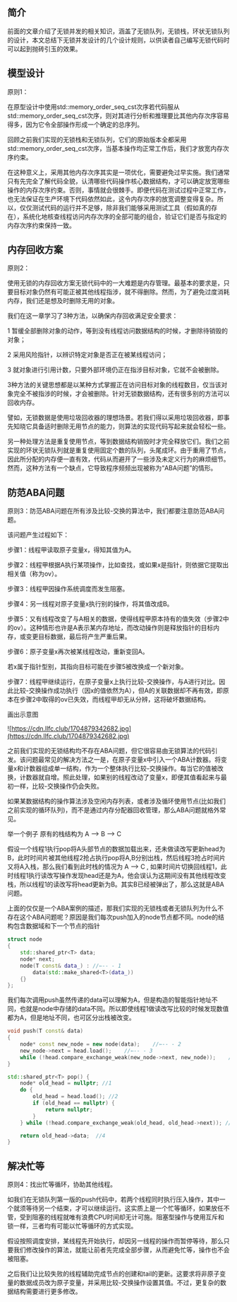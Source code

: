 ## 简介
前面的文章介绍了无锁并发的相关知识，涵盖了无锁队列，无锁栈，环状无锁队列的设计，本文总结下无锁并发设计的几个设计规则，以供读者自己编写无锁代码时可以起到抛砖引玉的效果。
## 模型设计

原则1：

在原型设计中使用std::memory_order_seq_cst次序若代码服从std::memory_order_seq_cst次序，则对其进行分析和推理要比其他内存次序容易得多，因为它令全部操作形成一个确定的总序列。

回顾之前我们实现的无锁栈和无锁队列，它们的原始版本全都采用std::memory_order_seq_cst次序，当基本操作均正常工作后，我们才放宽内存次序约束。

在这种意义上，采用其他内存次序其实是一项优化，需要避免过早实施。我们通常只有先完全了解代码全貌，认清哪些代码操作核心数据结构，才可以确定放宽哪些操作的内存次序约束。否则，事情就会很棘手。即便代码在测试过程中正常工作，也无法保证在生产环境下代码依然如此，这令内存次序的放宽调整变得复杂。所以，仅仅测试代码的运行并不足够，除非我们能够采用测试工具（假如真的存在），系统化地核查线程访问内存次序的全部可能的组合，验证它们是否与指定的内存次序约束保持一致。

## 内存回收方案

原则2：

使用无锁的内存回收方案无锁代码中的一大难题是内存管理。最基本的要求是，只要目标对象仍然有可能正被其他线程指涉，就不得删除。然而，为了避免过度消耗内存，我们还是想及时删除无用的对象。

我们在这一章学习了3种方法，以确保内存回收满足安全要求：

1 暂缓全部删除对象的动作，等到没有线程访问数据结构的时候，才删除待销毁的对象；

2 采用风险指针，以辨识特定对象是否正在被某线程访问；

3 就对象进行引用计数，只要外部环境仍正在指涉目标对象，它就不会被删除。

3种方法的关键思想都是以某种方式掌握正在访问目标对象的线程数目，仅当该对象完全不被指涉的时候，才会被删除。针对无锁数据结构，还有很多别的方法可以回收内存。

譬如，无锁数据是使用垃圾回收器的理想场景。若我们得以采用垃圾回收器，即事先知晓它具备适时删除无用节点的能力，则算法的实现代码写起来就会轻松一些。

另一种处理方法是重复使用节点，等到数据结构销毁时才完全释放它们。我们之前实现的环状无锁队列就是重复使用固定个数的队列，头尾成环。由于重用了节点，因此所分配的内存便一直有效，代码从而避开了一些涉及未定义行为的麻烦细节。然而，这种方法有一个缺点，它导致程序频频出现被称为“ABA问题”的情形。

## 防范ABA问题

原则3：防范ABA问题在所有涉及比较-交换的算法中，我们都要注意防范ABA问题。

该问题产生过程如下：

步骤1：线程甲读取原子变量x，得知其值为A。

步骤2：线程甲根据A执行某项操作，比如查找，或如果x是指针，则依据它提取出相关值（称为ov）。

步骤3：线程甲因操作系统调度而发生阻塞。

步骤4：另一线程对原子变量x执行别的操作，将其值改成B。

步骤5：又有线程改变了与A相关的数据，使得线程甲原本持有的值失效（步骤2中的ov）。这种情形也许是A表示某内存地址，而改动操作则是释放指针的目标内存，或变更目标数据，最后将产生严重后果。

步骤6：原子变量x再次被某线程改动，重新变回A。

若x属于指针型别，其指向目标可能在步骤5被改换成一个新对象。

步骤7：线程甲继续运行，在原子变量x上执行比较-交换操作，与A进行对比。因此比较-交换操作成功执行（因x的值依然为A），但A的关联数据却不再有效，即原本在步骤2中取得的ov已失效，而线程甲却无从分辨，这将破坏数据结构。

画出示意图

![https://cdn.llfc.club/1704879342682.jpg](https://cdn.llfc.club/1704879342682.jpg)


之前我们实现的无锁结构均不存在ABA问题，但它很容易由无锁算法的代码引发。该问题最常见的解决方法之一是，在原子变量x中引入一个ABA计数器。将变量x和计数器组成单一结构，作为一个整体执行比较-交换操作。每当它的值被改换，计数器就自增。照此处理，如果别的线程改动了变量x，即便其值看起来与最初一样，比较-交换操作仍会失败。

如果某数据结构的操作算法涉及空闲内存列表，或者涉及循环使用节点(比如我们之前实现的循环队列)，而不是通过内存分配器回收管理，那么ABA问题就格外常见。

举一个例子 原有的栈结构为 A --> B --> C

假设一个线程1执行pop将A头部节点的数据加载出来，还未做读改写更新head为B，此时时间片被其他线程2抢占执行pop将A,B分别出栈，然后线程3抢占时间片又将A入栈，那么我们看到此时栈的情况为 A --> C , 如果时间片切换回线程1，此时线程1执行读改写操作发现head还是为A，他会误认为这期间没有其他线程改变栈，所以线程1的读改写将head更新为B。其实B已经被弹出了，那么这就是ABA问题。

上面的仅仅是一个ABA案例的描述，那我们实现的无锁栈或者无锁队列为什么不存在这个ABA问题呢？原因是我们每次push加入的node节点都不同。node的结构包含数据域和下一个节点的指针

``` cpp
struct node
{
    std::shared_ptr<T> data;
    node* next;
    node(T const& data_) : //⇽-- - 1
        data(std::make_shared<T>(data_))
    {}
};
```

我们每次调用push虽然传递的data可以理解为A，但是构造的智能指针地址不同，也就是node中存储的data不同。所以即使线程1做读改写比较的时候发现数值都为A，但是地址不同，也可区分出栈被改变。
``` cpp
void push(T const& data)
{
    node* const new_node = new node(data);    //⇽-- - 2
    new_node->next = head.load();    //⇽-- - 3
    while (!head.compare_exchange_weak(new_node->next, new_node));    //⇽-- - 4
}

std::shared_ptr<T> pop() {
    node* old_head = nullptr; //1        
    do {
        old_head = head.load(); //2
        if (old_head == nullptr) {
            return nullptr; 
        }
    } while (!head.compare_exchange_weak(old_head, old_head->next)); //3        

    return old_head->data;  //4    
}
```

## 解决忙等

原则4：找出忙等循环，协助其他线程。

如我们在无锁队列第一版的push代码中，若两个线程同时执行压入操作，其中一个就须等待另一个结束，才可以继续运行。这实质上是一个忙等循环，如果放任不管，受到阻塞的线程就唯有浪费CPU时间却无计可施。阻塞型操作与使用互斥和锁一样，三者均有可能以忙等循环的方式实现。

假设按照调度安排，某线程先开始执行，却因另一线程的操作而暂停等待，那么只要我们修改操作的算法，就能让前者先完成全部步骤，从而避免忙等，操作也不会被阻塞。

之后我们让比较失败的线程辅助完成节点的创建和tail的更新。这要求将非原子变量的数据成员改为原子变量，并采用比较-交换操作设置其值。不过，更复杂的数据结构需要进行更多修改。

